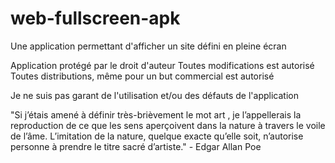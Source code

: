 ﻿# web-fullscreen-apk
Une application permettant d'afficher un site défini en pleine écran

Application protégé par le droit d'auteur
Toutes modifications est autorisé
Toutes distributions, même pour un but commercial est autorisé

Je ne suis pas garant de l'utilisation et/ou des défauts de l'application

"Si j’étais amené à définir très-brièvement le mot art , je l’appellerais la reproduction de ce que les sens aperçoivent dans la nature à travers le voile de l’âme. L’imitation de la nature, quelque exacte qu’elle soit, n’autorise personne à prendre le titre sacré d’artiste." -  Edgar Allan Poe